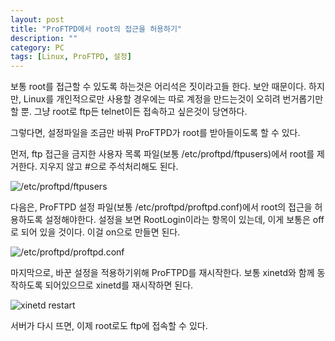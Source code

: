 ```yaml
---
layout: post
title: "ProFTPD에서 root의 접근을 허용하기"
description: ""
category: PC
tags: [Linux, ProFTPD, 설정]
---
```


보통 root를 접근할 수 있도록 하는것은 어리석은 짓이라고들 한다. 보안 때문이다.
하지만, Linux를 개인적으로만 사용할 경우에는 따로 계정을 만드는것이 오히려 번거롭기만 할 뿐.
그냥 root로 ftp든 telnet이든 접속하고 싶은것이 당연하다.

그렇다면, 설정파일을 조금만 바꿔 ProFTPD가 root를 받아들이도록 할 수 있다.

먼저, ftp 접근을 금지한 사용자 목록 파일(보통 /etc/proftpd/ftpusers)에서 root를 제거한다. 지우지 않고 #으로 주석처리해도 된다.

![/etc/proftpd/ftpusers](https://lh3.googleusercontent.com/-kKlKHanpans/VNOYtT_-X0I/AAAAAAAAOy0/aVhnN5TuVPA/s0/proftpd_allow_root_ftpusers.png "금지 목록에서 root 제외")

다음은, ProFTPD 설정 파일(보통 /etc/proftpd/proftpd.conf)에서 root의 접근을 허용하도록 설정해야한다.
설정을 보면 RootLogin이라는 항목이 있는데, 이게 보통은 off로 되어 있을 것이다. 이걸 on으로 만들면 된다.

![/etc/proftpd/proftpd.conf](https://lh6.googleusercontent.com/-PeT62abs0C4/VNOZ3HlCavI/AAAAAAAAOzE/rYYtlXbYXGs/s0/proftpd_allow_root_conf.png "RootLogin 옵션을 켠다.")

마지막으로, 바꾼 설정을 적용하기위해 ProFTPD를 재시작한다.
보통 xinetd와 함께 동작하도록 되어있으므로 xinetd를 재시작하면 된다.

![xinetd restart](https://lh6.googleusercontent.com/-HHPFa0c-wuo/VNOaI2ufyuI/AAAAAAAAOzU/hTkRSGJW2E8/s0/proftpd_allow_root_xinetd_restart.png "xinetd를 재시작한다.")

서버가 다시 뜨면, 이제 root로도 ftp에 접속할 수 있다.
